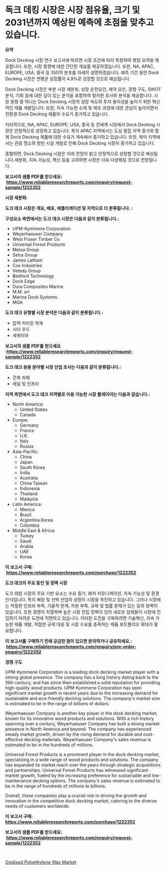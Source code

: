 <p><h1>독크 데킹 시장은 시장 점유율, 크기 및 2031년까지 예상된 예측에 초점을 맞추고 있습니다.</h1></p><p><strong>요약</strong></p>
<p><p>Dock Decking 시장 연구 보고서에 따르면 시장 조건에 따라 특정하여 행정 요약을 제공합니다. 또한, 시장 동향에 대한 간단한 개요를 제공하겠습니다. 또한, NA, APAC, EUROPE, USA, 중국 등 지리적 분포를 자세히 설명하겠습니다. 예측 기간 동안 Dock Decking 시장은 연평균 성장률이 4.9%로 성장할 것으로 예상됩니다.</p><p>Dock Decking 시장은 부분 시장 세분화, 성장 운전요인, 제약 요인, 경쟁 구도, SWOT 분석, 기회 등에 대한 깊이 있는 분석을 포함하여 철저한 조사와 분석을 제공합니다. 시장 동향 중 하나는 Dock Decking 시장의 성장 속도와 투자 용이성을 높이기 위한 혁신적인 제품 개발입니다. 또한, 지속 가능한 소재 및 제조 과정에 대한 관심이 높아지면서 친환경 Dock Decking 제품의 수요가 증가하고 있습니다.</p><p>지리적으로, NA, APAC, EUROPE, USA, 중국 등 전세계 시장에서 Dock Decking 시장은 안정적으로 성장하고 있습니다. 특히 APAC 지역에서는 도심 밀집 지역 증가와 함께 Dock Decking 제품에 대한 수요가 계속해서 증가하고 있습니다. 또한, 북미 지역에서는 관광 명소와 항만 시설 개발로 인해 Dock Decking 시장이 증가하고 있습니다.</p><p>종합하면, Dock Decking 시장은 미래 전망이 밝고 안정적으로 성장할 것으로 예상됩니다.세분화, 지속 가능성, 혁신 등을 고려하면 시장은 더욱 다양해질 것으로 전망됩니다.</p></p>
<p><strong>보고서의 샘플 PDF를 받으세요: &nbsp;<a href="https://www.reliableresearchreports.com/enquiry/request-sample/1222352">https://www.reliableresearchreports.com/enquiry/request-sample/1222352</a></strong></p>
<p><strong>시장 세분화:</strong></p>
<p><strong> 도크 데크 시장은 개요, 배포, 애플리케이션 및 지역으로 더 분류됩니다. :</strong></p>
<p><strong>구성요소 측면에서는 도크 데크 시장은 다음과 같이 분류됩니다.:</strong></p>
<p><ul><li>UPM-Kymmene Corporation</li><li>Weyerhaeuser Company</li><li>West Fraser Timber Co</li><li>Universal Forest Products</li><li>Metsa Group</li><li>Setra Group</li><li>James Latham</li><li>Cox Industries</li><li>Vetedy Group</li><li>Bedford Technology</li><li>Dock Edge</li><li>Dura Composites Marine</li><li>M.M. srl</li><li>Marina Dock Systems</li><li>MGA</li></ul></p>
<p><strong> 도크 데크 유형별 시장 분석은 다음과 같이 분류됩니다.:</strong></p>
<p><ul><li>압력 처리된 목재</li><li>시더 우드</li><li>세쿼이아</li></ul></p>
<p><strong>보고서의 샘플 PDF를 받으세요 :<a href="https://www.reliableresearchreports.com/enquiry/request-sample/1222352">https://www.reliableresearchreports.com/enquiry/request-sample/1222352</a></strong></p>
<p><strong> 도크 데크 응용 분야별 시장 산업 조사는 다음과 같이 분류됩니다.:</strong></p>
<p><ul><li>건축 자재</li><li>레일 및 인프라</li></ul></p>
<p><strong>지역 측면에서 도크 데크 지역별로 이용 가능한 시장 플레이어는 다음과 같습니다.:</strong></p>
<p><ul>
    <li>
        North America:
        <ul>
            <li>United States</li>
            <li>Canada</li>
        </ul>
    </li>
    <li>
        Europe:
        <ul>
            <li>Germany</li>
            <li>France</li>
            <li>U.K.</li>
            <li>Italy</li>
            <li>Russia</li>
        </ul>
    </li>
    <li>
        Asia-Pacific:
        <ul>
            <li>China</li>
            <li>Japan</li>
            <li>South Korea</li>
            <li>India</li>
            <li>Australia</li>
            <li>China Taiwan</li>
            <li>Indonesia</li>
            <li>Thailand</li>
            <li>Malaysia</li>
        </ul>
    </li>
    <li>
        Latin America:
        <ul>
            <li>Mexico</li>
            <li>Brazil</li>
            <li>Argentina Korea</li>
            <li>Colombia</li>
        </ul>
    </li>
    <li>
        Middle East & Africa:
        <ul>
            <li>Turkey</li>
            <li>Saudi</li>
            <li>Arabia</li>
            <li>UAE</li>
            <li>Korea</li>
        </ul>
    </li>
    </ul></p>
<p><strong>이 보고서 구매: &nbsp;<a href="https://www.reliableresearchreports.com/purchase/1222352">https://www.reliableresearchreports.com/purchase/1222352</a></strong></p>
<p><strong>도크 데크의 주요 동인 및 장벽 시장</strong></p>
<p><p>도크 데킹 시장의 주요 기반 요소는 수요 증가, 래저 커뮤니케이션, 지속 가능성 및 환경 인식입니다. 특히 해양 및 선박 산업의 성장이 시장을 촉진하고 있습니다. 그러나 시장에는 적절한 인프라 부족, 기술적 한계, 자원 부족, 규제 및 법률 문제가 있는 등의 장벽이 있습니다. 또한 경쟁이 치열하며 높은 시장 진입 장벽이 있어 새로운 업체들이 시장에 진입하기 어려운 도전에 직면하고 있습니다. 이러한 도전을 극복하려면 기술혁신, 지속 가능한 제품 개발, 적절한 규제 대응 및 시장 수요를 충족하는 제품 포트폴리오 확대가 필요합니다.</p></p>
<p><strong>이 보고서를 구매하기 전에 궁금한 점이 있으면 문의하거나 공유하세요.: &nbsp;<a href="https://www.reliableresearchreports.com/enquiry/pre-order-enquiry/1222352">https://www.reliableresearchreports.com/enquiry/pre-order-enquiry/1222352</a></strong></p>
<p><strong>경쟁 구도</strong></p>
<p><p>UPM-Kymmene Corporation is a leading dock decking market player with a strong global presence. The company has a long history dating back to the 19th century, and has since then established a solid reputation for providing high-quality wood products. UPM-Kymmene Corporation has seen significant market growth in recent years due to the increasing demand for sustainable and eco-friendly decking solutions. The company's market size is estimated to be in the range of billions of dollars.</p><p>Weyerhaeuser Company is another key player in the dock decking market, known for its innovative wood products and solutions. With a rich history spanning over a century, Weyerhaeuser Company has built a strong market presence in North America and beyond. The company has experienced steady market growth, driven by the rising demand for durable and cost-effective decking materials. Weyerhaeuser Company's sales revenue is estimated to be in the hundreds of millions.</p><p>Universal Forest Products is a prominent player in the dock decking market, specializing in a wide range of wood products and solutions. The company has expanded its market reach over the years through strategic acquisitions and partnerships. Universal Forest Products has witnessed significant market growth, fueled by the increasing preference for sustainable and low-maintenance decking options. The company's sales revenue is estimated to be in the range of hundreds of millions to billions.</p><p>Overall, these companies play a crucial role in driving the growth and innovation in the competitive dock decking market, catering to the diverse needs of customers worldwide.</p></p>
<p><strong>이 보고서 구매: &nbsp; <a href="https://www.reliableresearchreports.com/purchase/1222352">https://www.reliableresearchreports.com/purchase/1222352</a></strong></p>
<p><strong>보고서의 샘플 PDF를 받으세요: &nbsp;<a href="https://www.reliableresearchreports.com/enquiry/request-sample/1222352">https://www.reliableresearchreports.com/enquiry/request-sample/1222352</a></strong><strong></strong></p>
<p>&nbsp;</p>
<p><p><a href="https://funky-papaya-cf4.notion.site/Oxidised-Polyethylene-Wax-Market-Offers-Provide-Insightful-Data-for-the-Time-Period-from-2024-to-203-c039583ddc0c4ab4a75a1cb88d658ced">Oxidised Polyethylene Wax Market</a></p></p>